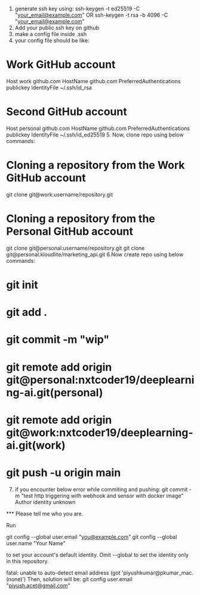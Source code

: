 1. generate ssh key using: ssh-keygen -t ed25519 -C "your_email@example.com" OR ssh-keygen -t rsa -b 4096 -C "your_email@example.com"
2. Add your public ssh key on github
3. make a config file inside .ssh
4. your config file should be like:
# Work GitHub account
Host work github.com
  HostName github.com
  PreferredAuthentications publickey
  IdentityFile ~/.ssh/id_rsa

# Second GitHub account
Host personal github.com
  HostName github.com
  PreferredAuthentications publickey
  IdentityFile ~/.ssh/id_ed25519
5. Now, clone repo using below commands:
 # Cloning a repository from the Work GitHub account
 git clone git@work:username/repository.git

 # Cloning a repository from the Personal GitHub account
 git clone git@personal:username/repository.git
 git clone git@personal:kloudlite/marketing_api.git
6.Now create repo using below commands:
 # git init
 # git add .
 # git commit -m "wip"
 # git remote add origin git@personal:nxtcoder19/deeplearning-ai.git(personal)
 # git remote add origin git@work:nxtcoder19/deeplearning-ai.git(work)
 # git push -u origin main
7. if you encounter below error while commiting and pushing:
 git commit -m "test http triggering with webhook and sensor with docker image"
Author identity unknown

*** Please tell me who you are.

Run

  git config --global user.email "you@example.com"
  git config --global user.name "Your Name"

to set your account's default identity.
Omit --global to set the identity only in this repository.

fatal: unable to auto-detect email address (got 'piyushkumar@pkumar_mac.(none)')
Then, solution will be:
git config user.email "piyush.acet@gmail.com"